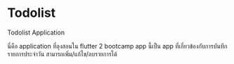 # Todolist
Todolist Application

นี่คือ application ที่ลุงสอนใน flutter 2 bootcamp 
app นี้เป็น app ที่เกี่ยวข้องกับการบันทึกรายการประจำวัน สามารถเพิ่ม/แก้ไข/ลบรายการได้
